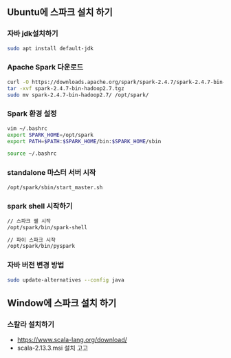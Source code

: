 ## Ubuntu에 스파크 설치 하기 
### 자바 jdk설치하기
```bash
sudo apt install default-jdk
```
### Apache Spark 다운로드
```bash
curl -O https://downloads.apache.org/spark/spark-2.4.7/spark-2.4.7-bin-hadoop2.7.tgz
tar -xvf spark-2.4.7-bin-hadoop2.7.tgz
sudo mv spark-2.4.7-bin-hadoop2.7/ /opt/spark/
```
### Spark 환경 설정 
```bash
vim ~/.bashrc
export SPARK_HOME=/opt/spark
export PATH=$PATH:$SPARK_HOME/bin:$SPARK_HOME/sbin

source ~/.bashrc
```
### standalone 마스터 서버 시작
```bash
/opt/spark/sbin/start_master.sh 
```

### spark shell 시작하기
```bash
// 스파크 쉘 시작
/opt/spark/bin/spark-shell

// 파이 스파크 시작
/opt/spark/bin/pyspark
```

### 자바 버전 변경 방법
```bash
sudo update-alternatives --config java
```


## Window에 스파크 설치 하기 
### 스칼라 설치하기
* https://www.scala-lang.org/download/
* scala-2.13.3.msi 설치 고고